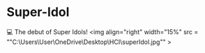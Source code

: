 # Super-Idol
💻 The debut of Super Idols!
<img align="right" width="15%" src = ""C:\Users\User\OneDrive\Desktop\HCI\superIdol.jpg"" ><br>
